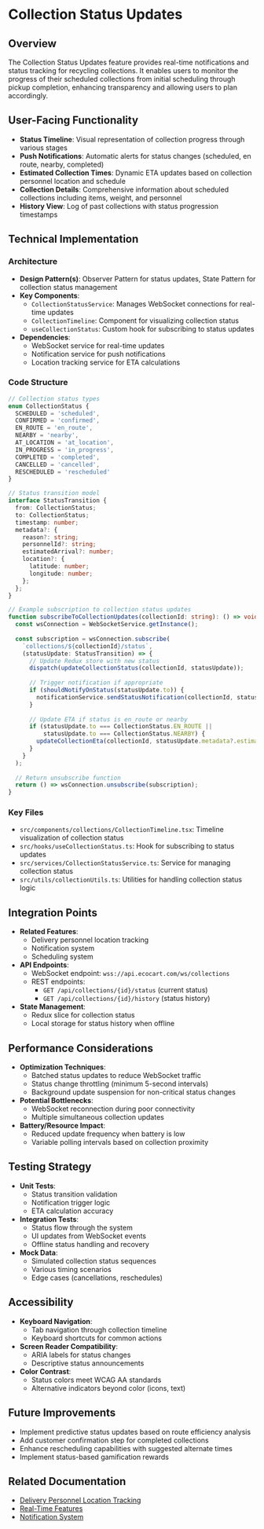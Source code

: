 # Collection Status Updates

## Overview
The Collection Status Updates feature provides real-time notifications and status tracking for recycling collections. It enables users to monitor the progress of their scheduled collections from initial scheduling through pickup completion, enhancing transparency and allowing users to plan accordingly.

## User-Facing Functionality
- **Status Timeline**: Visual representation of collection progress through various stages
- **Push Notifications**: Automatic alerts for status changes (scheduled, en route, nearby, completed)
- **Estimated Collection Times**: Dynamic ETA updates based on collection personnel location and schedule
- **Collection Details**: Comprehensive information about scheduled collections including items, weight, and personnel
- **History View**: Log of past collections with status progression timestamps

## Technical Implementation

### Architecture
- **Design Pattern(s)**: Observer Pattern for status updates, State Pattern for collection status management
- **Key Components**: 
  - `CollectionStatusService`: Manages WebSocket connections for real-time updates
  - `CollectionTimeline`: Component for visualizing collection status
  - `useCollectionStatus`: Custom hook for subscribing to status updates
- **Dependencies**: 
  - WebSocket service for real-time updates
  - Notification service for push notifications
  - Location tracking service for ETA calculations

### Code Structure
```typescript
// Collection status types
enum CollectionStatus {
  SCHEDULED = 'scheduled',
  CONFIRMED = 'confirmed',
  EN_ROUTE = 'en_route',
  NEARBY = 'nearby',
  AT_LOCATION = 'at_location',
  IN_PROGRESS = 'in_progress',
  COMPLETED = 'completed',
  CANCELLED = 'cancelled',
  RESCHEDULED = 'rescheduled'
}

// Status transition model
interface StatusTransition {
  from: CollectionStatus;
  to: CollectionStatus;
  timestamp: number;
  metadata?: {
    reason?: string;
    personnelId?: string;
    estimatedArrival?: number;
    location?: {
      latitude: number;
      longitude: number;
    };
  };
}

// Example subscription to collection status updates
function subscribeToCollectionUpdates(collectionId: string): () => void {
  const wsConnection = WebSocketService.getInstance();
  
  const subscription = wsConnection.subscribe(
    `collections/${collectionId}/status`,
    (statusUpdate: StatusTransition) => {
      // Update Redux store with new status
      dispatch(updateCollectionStatus(collectionId, statusUpdate));
      
      // Trigger notification if appropriate
      if (shouldNotifyOnStatus(statusUpdate.to)) {
        notificationService.sendStatusNotification(collectionId, statusUpdate);
      }
      
      // Update ETA if status is en_route or nearby
      if (statusUpdate.to === CollectionStatus.EN_ROUTE || 
          statusUpdate.to === CollectionStatus.NEARBY) {
        updateCollectionEta(collectionId, statusUpdate.metadata?.estimatedArrival);
      }
    }
  );
  
  // Return unsubscribe function
  return () => wsConnection.unsubscribe(subscription);
}
```

### Key Files
- `src/components/collections/CollectionTimeline.tsx`: Timeline visualization of collection status
- `src/hooks/useCollectionStatus.ts`: Hook for subscribing to status updates
- `src/services/CollectionStatusService.ts`: Service for managing collection status
- `src/utils/collectionUtils.ts`: Utilities for handling collection status logic

## Integration Points
- **Related Features**: 
  - Delivery personnel location tracking
  - Notification system
  - Scheduling system
- **API Endpoints**: 
  - WebSocket endpoint: `wss://api.ecocart.com/ws/collections`
  - REST endpoints: 
    - `GET /api/collections/{id}/status` (current status)
    - `GET /api/collections/{id}/history` (status history)
- **State Management**: 
  - Redux slice for collection status
  - Local storage for status history when offline

## Performance Considerations
- **Optimization Techniques**: 
  - Batched status updates to reduce WebSocket traffic
  - Status change throttling (minimum 5-second intervals)
  - Background update suspension for non-critical status changes
- **Potential Bottlenecks**: 
  - WebSocket reconnection during poor connectivity
  - Multiple simultaneous collection updates
- **Battery/Resource Impact**: 
  - Reduced update frequency when battery is low
  - Variable polling intervals based on collection proximity

## Testing Strategy
- **Unit Tests**: 
  - Status transition validation
  - Notification trigger logic
  - ETA calculation accuracy
- **Integration Tests**: 
  - Status flow through the system
  - UI updates from WebSocket events
  - Offline status handling and recovery
- **Mock Data**: 
  - Simulated collection status sequences
  - Various timing scenarios
  - Edge cases (cancellations, reschedules)

## Accessibility
- **Keyboard Navigation**: 
  - Tab navigation through collection timeline
  - Keyboard shortcuts for common actions
- **Screen Reader Compatibility**: 
  - ARIA labels for status changes
  - Descriptive status announcements
- **Color Contrast**: 
  - Status colors meet WCAG AA standards
  - Alternative indicators beyond color (icons, text)

## Future Improvements
- Implement predictive status updates based on route efficiency analysis
- Add customer confirmation step for completed collections
- Enhance rescheduling capabilities with suggested alternate times
- Implement status-based gamification rewards

## Related Documentation
- [Delivery Personnel Location Tracking](./delivery-personnel-tracking.md)
- [Real-Time Features](../../real-time-features.md)
- [Notification System](../../push-notification-guide.md) 